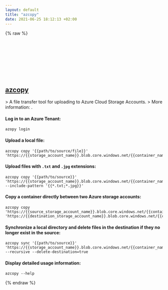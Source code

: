 ```yaml
---
layout: default
title: "azcopy"
date: 2021-06-25 18:12:13 +02:00
---
```

{% raw %}
<h2 id="azcopy">
  <a href="/en/windows/azcopy.html">azcopy</a> <a href="#azcopy"><svg class="icon">
    <use href="/assets/images/unicode_sprite.svg#link" />
  </svg></a>
</h2>
> A file transfer tool for uploading to Azure Cloud Storage Accounts.
> More information: <https://docs.microsoft.com/azure/storage/common/storage-use-azcopy-v10>.

#### Log in to an Azure Tenant:
```shell
azopy login
```
#### Upload a local file:
```shell
azcopy copy '{{path/to/source/file}}' 'https://{{storage_account_name}}.blob.core.windows.net/{{container_name}}/{{blob_name}}'
```
#### Upload files with `.txt` and `.jpg` extensions:
```shell
azcopy copy '{{path/to/source}}' 'https://{{storage_account_name}}.blob.core.windows.net/{{container_name}}' --include-pattern '{{*.txt;*.jpg}}'
```
#### Copy a container directly between two Azure storage accounts:
```shell
azcopy copy 'https://{{source_storage_account_name}}.blob.core.windows.net/{{container_name}}' 'https://{{destination_storage_account_name}}.blob.core.windows.net/{{container_name}}'
```
#### Synchronize a local directory and delete files in the destination if they no longer exist in the source:
```shell
azcopy sync '{{path/to/source}}' 'https://{{storage_account_name}}.blob.core.windows.net/{{container_name}}' --recursive --delete-destination=true
```
#### Display detailed usage information:
```shell
azcopy --help
```
{% endraw %}